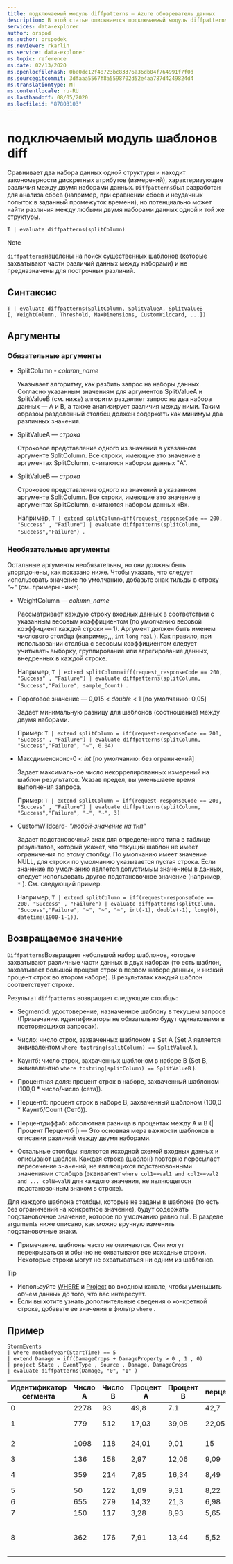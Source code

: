 ```yaml
---
title: подключаемый модуль diffpatterns — Azure обозреватель данных
description: В этой статье описывается подключаемый модуль diffpatterns в Azure обозреватель данных.
services: data-explorer
author: orspod
ms.author: orspodek
ms.reviewer: rkarlin
ms.service: data-explorer
ms.topic: reference
ms.date: 02/13/2020
ms.openlocfilehash: 0be0dc12f48723bc83376a36db04f764991f7f0d
ms.sourcegitcommit: 3dfaaa5567f8a5598702d52e4aa787d4249824d4
ms.translationtype: MT
ms.contentlocale: ru-RU
ms.lasthandoff: 08/05/2020
ms.locfileid: "87803103"
---
```

# <a name="diff-patterns-plugin"></a>подключаемый модуль шаблонов diff

Сравнивает два набора данных одной структуры и находит закономерности дискретных атрибутов (измерений), характеризующие различия между двумя наборами данных.
 `Diffpatterns`был разработан для анализа сбоев (например, при сравнении сбоев и неудачных попыток в заданный промежуток времени), но потенциально может найти различия между любыми двумя наборами данных одной и той же структуры. 

```kusto
T | evaluate diffpatterns(splitColumn)
```
> [!NOTE]
> `diffpatterns`нацелены на поиск существенных шаблонов (которые захватывают части различий данных между наборами) и не предназначены для построчных различий.

## <a name="syntax"></a>Синтаксис

`T | evaluate diffpatterns(SplitColumn, SplitValueA, SplitValueB [, WeightColumn, Threshold, MaxDimensions, CustomWildcard, ...])` 

## <a name="arguments"></a>Аргументы 

### <a name="required-arguments"></a>Обязательные аргументы

* SplitColumn - *column_name*

    Указывает алгоритму, как разбить запрос на наборы данных. Согласно указанным значениям для аргументов SplitValueA и SplitValueB (см. ниже) алгоритм разделяет запрос на два набора данных — A и B, а также анализирует различия между ними. Таким образом разделенный столбец должен содержать как минимум два различных значения.

* SplitValueA — *строка*

    Строковое представление одного из значений в указанном аргументе SplitColumn. Все строки, имеющие это значение в аргументах SplitColumn, считаются набором данных "A".

* SplitValueB — *строка*

    Строковое представление одного из значений в указанном аргументе SplitColumn. Все строки, имеющие это значение в аргументах SplitColumn, считаются набором данных «B».

    Например, `T | extend splitColumn=iff(request_responseCode == 200, "Success" , "Failure") | evaluate diffpatterns(splitColumn, "Success","Failure") `.

### <a name="optional-arguments"></a>Необязательные аргументы

Остальные аргументы необязательны, но они должны быть упорядочены, как показано ниже. Чтобы указать, что следует использовать значение по умолчанию, добавьте знак тильды в строку "~" (см. примеры ниже).

* WeightColumn — *column_name*

    Рассматривает каждую строку входных данных в соответствии с указанным весовым коэффициентом (по умолчанию весовой коэффициент каждой строки — 1). Аргумент должен быть именем числового столбца (например,,, `int` `long` `real` ).
    Как правило, при использовании столбца с весовым коэффициентом следует учитывать выборку, группирование или агрегирование данных, внедренных в каждой строке.
    
    Например, `T | extend splitColumn=iff(request_responseCode == 200, "Success" , "Failure") | evaluate diffpatterns(splitColumn, "Success","Failure", sample_Count) `.

* Пороговое значение — 0,015 < *double* < 1 [по умолчанию: 0,05]

    Задает минимальную разницу для шаблонов (соотношение) между двумя наборами.

    Пример: `T | extend splitColumn = iff(request-responseCode == 200, "Success" , "Failure") | evaluate diffpatterns(splitColumn, "Success","Failure", "~", 0.04)`

* Максдименсионс-0 < *int* [по умолчанию: без ограничений]

    Задает максимальное число некоррелированных измерений на шаблон результатов. Указав предел, вы уменьшаете время выполнения запроса.

    Пример: `T | extend splitColumn = iff(request-responseCode == 200, "Success" , "Failure") | evaluate diffpatterns(splitColumn, "Success","Failure", "~", "~", 3)`

* CustomWildcard- *"любой-значение на тип"*

    Задает подстановочный знак для определенного типа в таблице результатов, который укажет, что текущий шаблон не имеет ограничения по этому столбцу.
    По умолчанию имеет значение NULL, для строки по умолчанию указывается пустая строка. Если значение по умолчанию является допустимым значением в данных, следует использовать другое подстановочное значение (например, `*` ).
    См. следующий пример.

    Например, `T | extend splitColumn = iff(request-responseCode == 200, "Success" , "Failure") | evaluate diffpatterns(splitColumn, "Success","Failure", "~", "~", "~", int(-1), double(-1), long(0), datetime(1900-1-1))`.

## <a name="returns"></a>Возвращаемое значение

`Diffpatterns`Возвращает небольшой набор шаблонов, которые захватывают различные части данных в двух наборах (то есть шаблон, захватывает большой процент строк в первом наборе данных, и низкий процент строк во втором наборе). В результатах каждый шаблон соответствует строке.

Результат `diffpatterns` возвращает следующие столбцы:

* SegmentId: удостоверение, назначенное шаблону в текущем запросе (Примечание. идентификаторы не обязательно будут одинаковыми в повторяющихся запросах).

* Число: число строк, захваченных шаблоном в Set A (Set A является эквивалентом `where tostring(splitColumn) == SplitValueA` ).

* Каунтб: число строк, захваченных шаблоном в наборе B (Set B, эквивалентно `where tostring(splitColumn) == SplitValueB` ).

* Процентная доля: процент строк в наборе, захваченный шаблоном (100,0 * число/число (сета)).

* Перцентб: процент строк в наборе B, захваченный шаблоном (100,0 * Каунтб/Count (Сетб)).

* Перцентдиффаб: абсолютная разница в процентах между A и B (| Процент Перцентб |) — Это основная мера важности шаблонов в описании различий между двумя наборами.

* Остальные столбцы: являются исходной схемой входных данных и описывают шаблон. Каждая строка (шаблон) повторно пересылает пересечение значений, не являющихся подстановочными значениями столбцов (эквивалент `where col1==val1 and col2==val2 and ... colN=valN` для каждого значения, не являющегося подстановочным знаком в строке).

Для каждого шаблона столбцы, которые не заданы в шаблоне (то есть без ограничений на конкретное значение), будут содержать подстановочное значение, которое по умолчанию равно null. В разделе arguments ниже описано, как можно вручную изменить подстановочные знаки.

* Примечание. шаблоны часто не отличаются. Они могут перекрываться и обычно не охватывают все исходные строки. Некоторые строки могут не охватываться ни одним из шаблонов.

> [!TIP]
> * Используйте [WHERE](./whereoperator.md) и [Project](./projectoperator.md) во входном канале, чтобы уменьшить объем данных до того, что вас интересует.
> * Если вы хотите узнать дополнительные сведения о конкретной строке, добавьте ее значения в фильтр `where` .

## <a name="example"></a>Пример

<!-- csl: https://help.kusto.windows.net:443/Samples -->
```kusto
StormEvents 
| where monthofyear(StartTime) == 5
| extend Damage = iff(DamageCrops + DamageProperty > 0 , 1 , 0)
| project State , EventType , Source , Damage, DamageCrops
| evaluate diffpatterns(Damage, "0", "1" )
```

|Идентификатор сегмента|Число A|Число B|Процент A|Процент B|перцентдиффаб|Состояние|EventType|Источник|DamageCrops|
|---|---|---|---|---|---|---|---|---|---|
|0|2278|93|49,8|7.1|42,7||Град||0|
|1|779|512|17,03|39,08|22,05||Шквалистый ветер|||
|2|1098|118|24,01|9,01|15|||Подготовленный корректировщик|0|
|3|136|158|2,97|12,06|9,09|||Газета||
|4|359|214|7,85|16,34|8,49||Внезапное наводнение|||
|5|50|122|1,09|9,31|8,22|Айова||||
|6|655|279|14,32|21,3|6,98|||Правоприменение||
|7|150|117|3,28|8,93|5,65||Наводнение|||
|8|362|176|7,91|13,44|5,52|||Специалист по управлению в чрезвычайных ситуациях||
